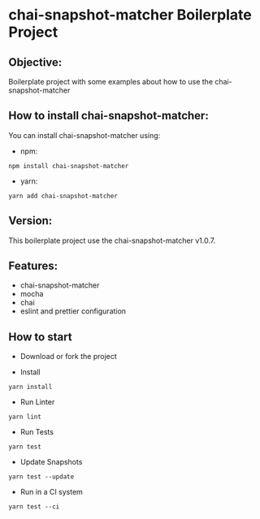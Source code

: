 # chai-snapshot-matcher Boilerplate Project

## Objective:

Boilerplate project with some examples about how to use the chai-snapshot-matcher

## How to install chai-snapshot-matcher:

You can install chai-snapshot-matcher using:

- npm:

```
npm install chai-snapshot-matcher
```

- yarn:

```
yarn add chai-snapshot-matcher
```

## Version:

This boilerplate project use the chai-snapshot-matcher v1.0.7.

## Features:

- chai-snapshot-matcher
- mocha
- chai
- eslint and prettier configuration

## How to start

- Download or fork the project

- Install

```
yarn install
```

- Run Linter

```
yarn lint
```

- Run Tests

```
yarn test
```

- Update Snapshots

```
yarn test --update
```

- Run in a CI system

```
yarn test --ci
```
